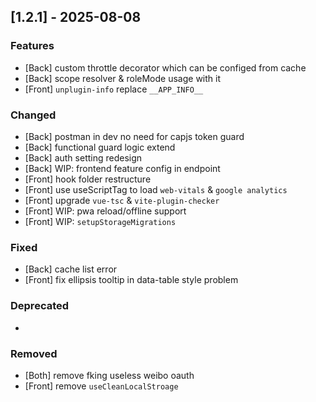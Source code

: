 ## [1.2.1] - 2025-08-08

### Features
- [Back] custom throttle decorator which can be configed from cache
- [Back] scope resolver & roleMode usage with it
- [Front] `unplugin-info` replace `__APP_INFO__`

### Changed
- [Back] postman in dev no need for capjs token guard
- [Back] functional guard logic extend
- [Back] auth setting redesign
- [Back] WIP: frontend feature config in endpoint
- [Front] hook folder restructure
- [Front] use useScriptTag to load `web-vitals` & `google analytics`
- [Front] upgrade `vue-tsc` & `vite-plugin-checker`
- [Front] WIP: pwa reload/offline support
- [Front] WIP: `setupStorageMigrations`

### Fixed
- [Back] cache list error
- [Front] fix ellipsis tooltip in data-table style problem

### Deprecated
-

### Removed
- [Both] remove fking useless weibo oauth
- [Front] remove `useCleanLocalStroage`
